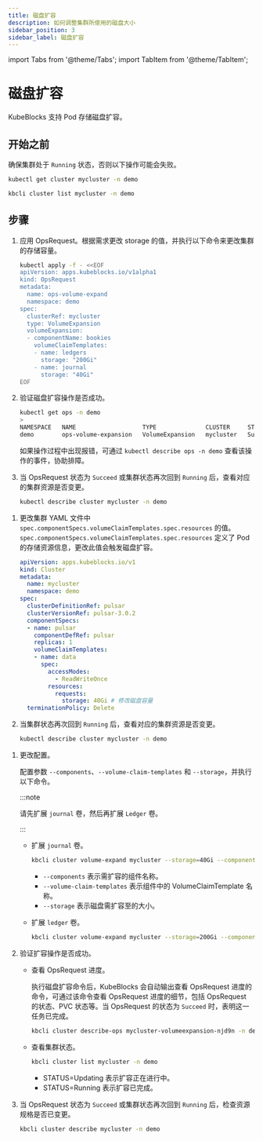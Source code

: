 ```yaml
---
title: 磁盘扩容
description: 如何调整集群所使用的磁盘大小
sidebar_position: 3
sidebar_label: 磁盘扩容
---
```


import Tabs from '@theme/Tabs';
import TabItem from '@theme/TabItem';

# 磁盘扩容

KubeBlocks 支持 Pod 存储磁盘扩容。

## 开始之前

确保集群处于 `Running` 状态，否则以下操作可能会失败。

<Tabs>

<TabItem value="kubectl" label="kubectl" default>

```bash
kubectl get cluster mycluster -n demo
```

</TabItem>

<TabItem value="kbcli" label="kbcli">

```bash
kbcli cluster list mycluster -n demo
```

</TabItem>

</Tabs>

## 步骤

<Tabs>

<TabItem value="OpsRequest" label="OpsRequest" default>

1. 应用 OpsRequest。根据需求更改 storage 的值，并执行以下命令来更改集群的存储容量。

   ```bash
   kubectl apply -f - <<EOF
   apiVersion: apps.kubeblocks.io/v1alpha1
   kind: OpsRequest
   metadata:
     name: ops-volume-expand
     namespace: demo
   spec:
     clusterRef: mycluster
     type: VolumeExpansion
     volumeExpansion:
     - componentName: bookies
       volumeClaimTemplates:
       - name: ledgers
         storage: "200Gi"
       - name: journal
         storage: "40Gi"
   EOF
   ```

2. 验证磁盘扩容操作是否成功。

   ```bash
   kubectl get ops -n demo
   >
   NAMESPACE   NAME                   TYPE              CLUSTER     STATUS    PROGRESS   AGE
   demo        ops-volume-expansion   VolumeExpansion   mycluster   Succeed   3/3        6m
   ```

   如果操作过程中出现报错，可通过 `kubectl describe ops -n demo` 查看该操作的事件，协助排障。

3. 当 OpsRequest 状态为 `Succeed` 或集群状态再次回到 `Running` 后，查看对应的集群资源是否变更。

    ```bash
    kubectl describe cluster mycluster -n demo
    ```

</TabItem>

<TabItem value="编辑集群 YAML 文件" label="编辑集群 YAML 文件">

1. 更改集群 YAML 文件中 `spec.componentSpecs.volumeClaimTemplates.spec.resources` 的值。`spec.componentSpecs.volumeClaimTemplates.spec.resources` 定义了 Pod 的存储资源信息，更改此值会触发磁盘扩容。

   ```yaml
   apiVersion: apps.kubeblocks.io/v1
   kind: Cluster
   metadata:
     name: mycluster
     namespace: demo
   spec:
     clusterDefinitionRef: pulsar
     clusterVersionRef: pulsar-3.0.2
     componentSpecs:
     - name: pulsar
       componentDefRef: pulsar
       replicas: 1
       volumeClaimTemplates:
       - name: data
         spec:
           accessModes:
             - ReadWriteOnce
           resources:
             requests:
               storage: 40Gi # 修改磁盘容量
     terminationPolicy: Delete
   ```

2. 当集群状态再次回到 `Running` 后，查看对应的集群资源是否变更。

    ```bash
    kubectl describe cluster mycluster -n demo
    ```

</TabItem>

<TabItem value="kbcli" label="kbcli">

1. 更改配置。

    配置参数 `--components`、`--volume-claim-templates` 和 `--storage`，并执行以下命令。

    :::note

    请先扩展 `journal` 卷，然后再扩展 `Ledger` 卷。

    :::

      - 扩展 `journal` 卷。

        ```bash
        kbcli cluster volume-expand mycluster --storage=40Gi --components=bookies -t journal -n demo
        ```

        - `--components` 表示需扩容的组件名称。
        - `--volume-claim-templates` 表示组件中的 VolumeClaimTemplate 名称。
        - `--storage` 表示磁盘需扩容至的大小。

      - 扩展 `ledger` 卷。

        ```bash
        kbcli cluster volume-expand mycluster --storage=200Gi --components=bookies -t ledgers -n demo
        ```

2. 验证扩容操作是否成功。

   - 查看 OpsRequest 进度。

     执行磁盘扩容命令后，KubeBlocks 会自动输出查看 OpsRequest 进度的命令，可通过该命令查看 OpsRequest 进度的细节，包括 OpsRequest 的状态、PVC 状态等。当 OpsRequest 的状态为 `Succeed` 时，表明这一任务已完成。

     ```bash
     kbcli cluster describe-ops mycluster-volumeexpansion-njd9n -n demo
     ```

   - 查看集群状态。

     ```bash
     kbcli cluster list mycluster -n demo
     ```

     * STATUS=Updating 表示扩容正在进行中。
     * STATUS=Running 表示扩容已完成。

3. 当 OpsRequest 状态为 `Succeed` 或集群状态再次回到 `Running` 后，检查资源规格是否已变更。

   ```bash
   kbcli cluster describe mycluster -n demo
   ```

</TabItem>

</Tabs>
